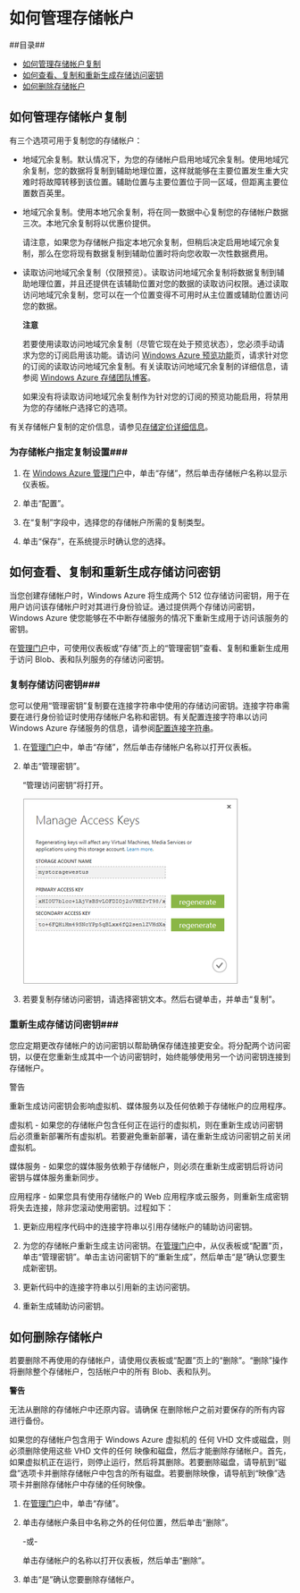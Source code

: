 <properties linkid="manage-services-how-to-manage-a-storage-account" urlDisplayName="如何管理" pageTitle="如何管理 Windows Azure 上的存储帐户" metaKeywords="Azure 管理存储帐户, 存储帐户管理门户, 存储帐户地域复制, Azure 地域复制, Azure 访问密钥" description="了解如何使用管理门户在 Windows Azure 中管理存储帐户。" metaCanonical="" services="storage" documentationCenter="" title="如何管理存储帐户" authors=""  solutions="" writer="tysonn" manager="" editor=""  />



<h1><a id="managestorageaccounts"></a>如何管理存储帐户</h1>

##目录##

* [如何管理存储帐户复制](#georeplication)
* [如何查看、复制和重新生成存储访问密钥](#regeneratestoragekeys)
* [如何删除存储帐户](#deletestorageaccount)

<h2><a id="georeplication"></a>如何管理存储帐户复制</h2>

有三个选项可用于复制您的存储帐户：

-	地域冗余复制。默认情况下，为您的存储帐户启用地域冗余复制。使用地域冗余复制，您的数据将复制到辅助地理位置，这样就能够在主要位置发生重大灾难时将故障转移到该位置。辅助位置与主要位置位于同一区域，但距离主要位置数百英里。

-	地域冗余复制。使用本地冗余复制，将在同一数据中心复制您的存储帐户数据三次。本地冗余复制将以优惠价提供。
	
	请注意，如果您为存储帐户指定本地冗余复制，但稍后决定启用地域冗余复制，那么在您将现有数据复制到辅助位置时将向您收取一次性数据费用。

- 读取访问地域冗余复制（仅限预览）。读取访问地域冗余复制将数据复制到辅助地理位置，并且还提供在该辅助位置对您的数据的读取访问权限。通过读取访问地域冗余复制，您可以在一个位置变得不可用时从主位置或辅助位置访问您的数据。

	<div class="dev-callout"> 
	<b>注意</b>

	<p>若要使用读取访问地域冗余复制（尽管它现在处于预览状态），您必须手动请求为您的订阅启用该功能。请访问 <a href="https://account.windowsazure.com/PreviewFeatures">Windows Azure 预览功能</a>页，请求针对您的订阅的读取访问地域冗余复制。有关读取访问地域冗余复制的详细信息，请参阅 <a href="http://blogs.msdn.com/b/windowsazurestorage/archive/2013/12/04/introducing-read-access-geo-replicated-storage-ra-grs-for-windows-azure-storage.aspx">Windows Azure 存储团队博客</a>。</p>

	<p>如果没有将读取访问地域冗余复制作为针对您的订阅的预览功能启用，将禁用为您的存储帐户选择它的选项。</p>
	</div>

有关存储帐户复制的定价信息，请参见[存储定价详细信息](http://www.windowsazure.com/zh-cn/pricing/details/storage/)。

### 为存储帐户指定复制设置###

1. 在 [Windows Azure 管理门户](https://manage.windowsazure.com)中，单击“存储”，然后单击存储帐户名称以显示仪表板。

2. 单击“配置”。

3. 在“复制”字段中，选择您的存储帐户所需的复制类型。

4. 单击“保存”，在系统提示时确认您的选择。


<h2><a id="regeneratestoragekeys"></a>如何查看、复制和重新生成存储访问密钥</h2>
当您创建存储帐户时，Windows Azure 将生成两个 512 位存储访问密钥，用于在用户访问该存储帐户时对其进行身份验证。通过提供两个存储访问密钥，Windows Azure 使您能够在不中断存储服务的情况下重新生成用于访问该服务的密钥。

在[管理门户](http://manage.windowsazure.com)中，可使用仪表板或“存储”页上的“管理密钥”查看、复制和重新生成用于访问 Blob、表和队列服务的存储访问密钥。

### 复制存储访问密钥###

您可以使用“管理密钥”复制要在连接字符串中使用的存储访问密钥。连接字符串需要在进行身份验证时使用存储帐户名称和密钥。有关配置连接字符串以访问 Windows Azure 存储服务的信息，请参阅[配置连接字符串](http://msdn.microsoft.com/zh-cn/library/ee758697.aspx)。

1. 在[管理门户](http://manage.windowsazure.com)中，单击“存储”，然后单击存储帐户名称以打开仪表板。

2. 单击“管理密钥”。

 	“管理访问密钥”将打开。

	![Managekeys](./media/storage-manage-storage-account/Storage_ManageKeys.png)

 
3. 若要复制存储访问密钥，请选择密钥文本。然后右键单击，并单击“复制”。

### 重新生成存储访问密钥###
您应定期更改存储帐户的访问密钥以帮助确保存储连接更安全。将分配两个访问密钥，以便在您重新生成其中一个访问密钥时，始终能够使用另一个访问密钥连接到存储帐户。

<div class="dev-callout"> 
    警告
    <p>重新生成访问密钥会影响虚拟机、媒体服务以及任何依赖于存储帐户的应用程序。
    </p> 
    </div>

虚拟机 - 如果您的存储帐户包含任何正在运行的虚拟机，则在重新生成访问密钥后必须重新部署所有虚拟机。若要避免重新部署，请在重新生成访问密钥之前关闭虚拟机。
 
媒体服务 - 如果您的媒体服务依赖于存储帐户，则必须在重新生成密钥后将访问密钥与媒体服务重新同步。
 
应用程序 - 如果您具有使用存储帐户的 Web 应用程序或云服务，则重新生成密钥将失去连接，除非您滚动使用密钥。过程如下：

1. 更新应用程序代码中的连接字符串以引用存储帐户的辅助访问密钥。

2. 为您的存储帐户重新生成主访问密钥。在[管理门户](http://manage.windowsazure.com)中，从仪表板或“配置”页，单击“管理密钥”。单击主访问密钥下的“重新生成”，然后单击“是”确认您要生成新密钥。

3. 更新代码中的连接字符串以引用新的主访问密钥。

4. 重新生成辅助访问密钥。


<h2><a id="deletestorageaccount"></a>如何删除存储帐户</h2>

若要删除不再使用的存储帐户，请使用仪表板或“配置”页上的“删除”。“删除”操作将删除整个存储帐户，包括帐户中的所有 Blob、表和队列。

<div class="dev-callout">
	<b>警告</b>
	<p>无法从删除的存储帐户中还原内容。请确保
	在删除帐户之前对要保存的所有内容进行备份。
	</p>
	<p>
	如果您的存储帐户包含用于 Windows Azure 虚拟机的
	任何 VHD 文件或磁盘，则必须删除使用这些 VHD 文件的任何
	映像和磁盘，然后才能删除存储帐户。首先，如果虚拟机正在运行，则停止运行，然后将其删除。若要删除磁盘，请导航到“磁盘”选项卡并删除存储帐户中包含的所有磁盘。若要删除映像，请导航到“映像”选项卡并删除存储帐户中存储的任何映像。
	</p>
</div>


1. 在[管理门户](http://manage.windowsazure.com)中，单击“存储”。

2. 单击存储帐户条目中名称之外的任何位置，然后单击“删除”。

	 -或-

	单击存储帐户的名称以打开仪表板，然后单击“删除”。

3. 单击“是”确认您要删除存储帐户。

